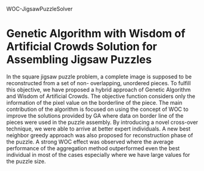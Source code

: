 WOC-JigsawPuzzleSolver

Genetic Algorithm with Wisdom of Artificial Crowds Solution for Assembling Jigsaw Puzzles
=========================================================================================

In the square jigsaw puzzle problem, a complete image is supposed to be reconstructed from a set of non- overlapping, unordered pieces. To fulfill this objective, we have proposed a hybrid approach of Genetic Algorithm and Wisdom of Artificial Crowds. The objective function considers only the information of the pixel value on the borderline of the piece.
The main contribution of the algorithm is focused on using the concept of WOC to improve the solutions provided by GA where data on border line of the pieces were used in the puzzle assembly. By introducing a novel cross-over technique, we were able to arrive at better expert individuals. A new best neighbor greedy approach was also proposed for reconstruction phase of the puzzle. A strong WOC effect was observed where the average performance of the aggregation method outperformed even the best individual in most of the cases especially where we have large values for the puzzle size.



